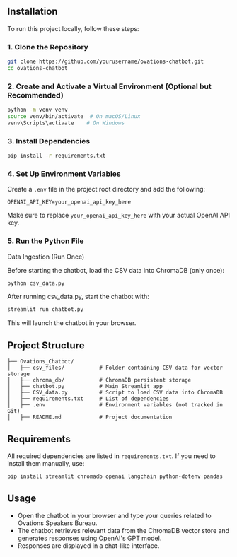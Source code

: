 
## Installation
To run this project locally, follow these steps:

### 1. Clone the Repository
```sh
git clone https://github.com/yourusername/ovations-chatbot.git
cd ovations-chatbot
```

### 2. Create and Activate a Virtual Environment (Optional but Recommended)
```sh
python -m venv venv
source venv/bin/activate  # On macOS/Linux
venv\Scripts\activate    # On Windows
```

### 3. Install Dependencies
```sh
pip install -r requirements.txt
```

### 4. Set Up Environment Variables
Create a `.env` file in the project root directory and add the following:
```
OPENAI_API_KEY=your_openai_api_key_here
```
Make sure to replace `your_openai_api_key_here` with your actual OpenAI API key.

### 5. Run the Python File 
Data Ingestion (Run Once)

Before starting the chatbot, load the CSV data into ChromaDB (only once):
```sh
python csv_data.py
```
After running csv_data.py, start the chatbot with:
```sh
streamlit run chatbot.py
```

This will launch the chatbot in your browser.

## Project Structure
```
├── Ovations_Chatbot/
│   ├── csv_files/           # Folder containing CSV data for vector storage
│   ├── chroma_db/           # ChromaDB persistent storage
│   ├── chatbot.py           # Main Streamlit app
│   ├── CSV_data.py          # Script to load CSV data into ChromaDB
│   ├── requirements.txt     # List of dependencies
│   ├── .env                 # Environment variables (not tracked in Git)
│   ├── README.md            # Project documentation
```

## Requirements
All required dependencies are listed in `requirements.txt`. If you need to install them manually, use:
```sh
pip install streamlit chromadb openai langchain python-dotenv pandas
```

## Usage
- Open the chatbot in your browser and type your queries related to Ovations Speakers Bureau.
- The chatbot retrieves relevant data from the ChromaDB vector store and generates responses using OpenAI's GPT model.
- Responses are displayed in a chat-like interface.



